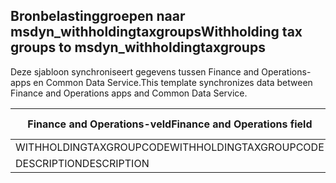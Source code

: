## <a name="withholding-tax-groups-to-msdyn_withholdingtaxgroups"></a><span data-ttu-id="573bb-101">Bronbelastinggroepen naar msdyn_withholdingtaxgroups</span><span class="sxs-lookup"><span data-stu-id="573bb-101">Withholding tax groups to msdyn_withholdingtaxgroups</span></span>

<span data-ttu-id="573bb-102">Deze sjabloon synchroniseert gegevens tussen Finance and Operations-apps en Common Data Service.</span><span class="sxs-lookup"><span data-stu-id="573bb-102">This template synchronizes data between Finance and Operations apps and Common Data Service.</span></span>

<span data-ttu-id="573bb-103">Finance and Operations-veld</span><span class="sxs-lookup"><span data-stu-id="573bb-103">Finance and Operations field</span></span> | <span data-ttu-id="573bb-104">Toewijzingstype</span><span class="sxs-lookup"><span data-stu-id="573bb-104">Map type</span></span> | <span data-ttu-id="573bb-105">Ander Dynamics 365-veld</span><span class="sxs-lookup"><span data-stu-id="573bb-105">Other Dynamics 365 field</span></span> | <span data-ttu-id="573bb-106">Standaardwaarde</span><span class="sxs-lookup"><span data-stu-id="573bb-106">Default value</span></span>
---|---|---|---
<span data-ttu-id="573bb-107">WITHHOLDINGTAXGROUPCODE</span><span class="sxs-lookup"><span data-stu-id="573bb-107">WITHHOLDINGTAXGROUPCODE</span></span> | = | <span data-ttu-id="573bb-108">msdyn_name</span><span class="sxs-lookup"><span data-stu-id="573bb-108">msdyn_name</span></span> | 
<span data-ttu-id="573bb-109">DESCRIPTION</span><span class="sxs-lookup"><span data-stu-id="573bb-109">DESCRIPTION</span></span> | = | <span data-ttu-id="573bb-110">msdyn_description</span><span class="sxs-lookup"><span data-stu-id="573bb-110">msdyn_description</span></span> | 
